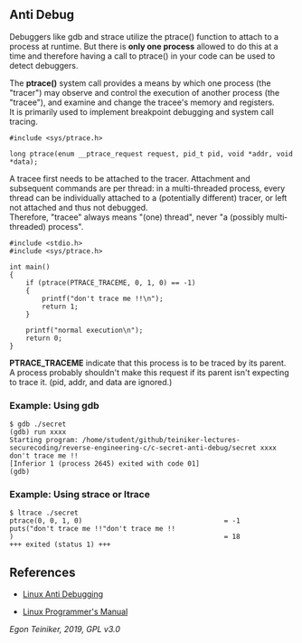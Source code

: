 ## Anti Debug

Debuggers like gdb and strace utilize the ptrace() function to attach to a 
process at runtime. But there is **only one process** allowed to do this at a 
time and therefore having a call to ptrace() in your code can be used to detect 
debuggers.

The **ptrace()** system call provides a means by which one process (the "tracer") 
may observe and control the execution of another process (the "tracee"), and 
examine and change the tracee's memory and registers.  
It is primarily used to implement breakpoint debugging and system call tracing.
```
#include <sys/ptrace.h>

long ptrace(enum __ptrace_request request, pid_t pid, void *addr, void *data);
```

A tracee first needs to be attached to the tracer.  Attachment and subsequent 
commands are per thread: in a multi-threaded process, every thread can be 
individually attached to a  (potentially  different)  tracer,  or  left  not
attached  and  thus  not  debugged.   
Therefore,  "tracee"  always means "(one) thread", never "a (possibly multi‐
threaded) process".  

```
#include <stdio.h>
#include <sys/ptrace.h>

int main()
{
    if (ptrace(PTRACE_TRACEME, 0, 1, 0) == -1) 
    {
        printf("don't trace me !!\n");
        return 1;
    }
    
    printf("normal execution\n");
    return 0;
}
```

**PTRACE_TRACEME** indicate  that  this process is to be traced by its parent.  
A process probably shouldn't make this request if its parent isn't expecting to 
trace it.  (pid, addr, and data are ignored.)

### Example: Using gdb
```
$ gdb ./secret
(gdb) run xxxx
Starting program: /home/student/github/teiniker-lectures-securecoding/reverse-engineering-c/c-secret-anti-debug/secret xxxx
don't trace me !!
[Inferior 1 (process 2645) exited with code 01]
(gdb) 
```

### Example: Using strace or ltrace
```
$ ltrace ./secret 
ptrace(0, 0, 1, 0)                                   = -1
puts("don't trace me !!"don't trace me !!
)                                                    = 18
+++ exited (status 1) +++
```


## References
* [Linux Anti Debugging](https://seblau.github.io/posts/linux-anti-debugging)

* [Linux Programmer's Manual](http://man7.org/linux/man-pages/man2/ptrace.2.html)

*Egon Teiniker, 2019, GPL v3.0*